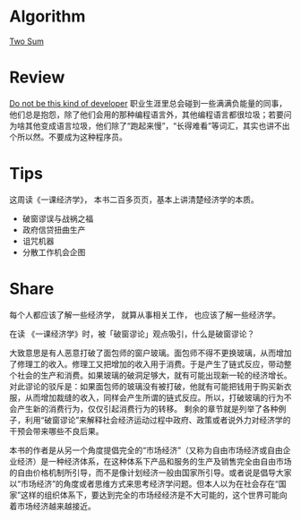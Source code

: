 # Algorithm
[Two Sum](https://leetcode.com/problems/two-sum/description/)

# Review
[Do not be this kind of developer](https://hackernoon.com/do-not-be-this-kind-of-developer-480072581f1b)
职业生涯里总会碰到一些满满负能量的同事，他们总是抱怨，除了他们会用的那种编程语言外，其他编程语言都很垃圾；若要问为啥其他变成语言垃圾，他们除了“跑起来慢”，“长得难看”等词汇，其实也讲不出个所以然。不要成为这种程序员。

# Tips
这周读《一课经济学》， 本书二百多页页，基本上讲清楚经济学的本质。
+ 破窗谬误与战祸之福
+ 政府信贷扭曲生产
+ 诅咒机器
+ 分散工作机会企图

# Share
每个人都应该了解一些经济学， 就算从事相关工作， 也应该了解一些经济学。

在读 《一课经济学》时，被「破窗谬论」观点吸引，什么是破窗谬论？

大致意思是有人恶意打破了面包师的窗户玻璃。面包师不得不更换玻璃，从而增加了修理工的收入。修理工又把增加的收入用于消费。于是产生了链式反应，带动整个社会的生产和消费。如果玻璃的破洞足够大，就有可能出现新一轮的经济增长。对此谬论的驳斥是：如果面包师的玻璃没有被打破，他就有可能把钱用于购买新衣服，从而增加裁缝的收入，同样会产生所谓的链式反应。所以，打破玻璃的行为不会产生新的消费行为，仅仅引起消费行为的转移。
剩余的章节就是列举了各种例子，利用“破窗谬论”来解释社会经济运动过程中政府、政策或者说外力对经济学的干预会带来哪些不良后果。

本书的作者是从另一个角度提倡完全的“市场经济”（又称为自由市场经济或自由企业经济）是一种经济体系，在这种体系下产品和服务的生产及销售完全由自由市场的自由价格机制所引导，而不是像计划经济一般由国家所引导。或者说是倡导大家以“市场经济”的角度或者思维方式来思考经济学问题。但本人以为在社会存在“国家”这样的组织体系下，要达到完全的市场经经济是不大可能的，这个世界可能向着市场经济越来越接近。
